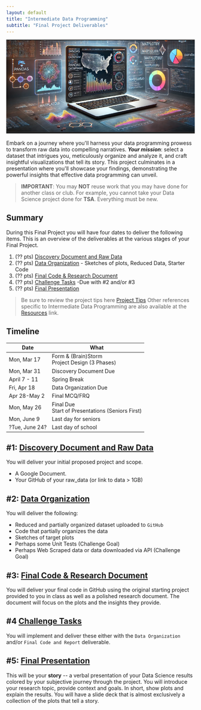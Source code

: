 ```yaml
---
layout: default
title: "Intermediate Data Programming"
subtitle: "Final Project Deliverables"
---
```


![Final Project](/static/idp_final_project.png)

Embark on a journey where you'll harness your data programming prowess to transform raw data into compelling narratives. ***Your mission***: select a dataset that intrigues you, meticulously organize and analyze it, and craft insightful visualizations that tell its story. This project culminates in a presentation where you'll showcase your findings, demonstrating the powerful insights that effective data programming can unveil.

> **IMPORTANT**: You may **NOT** reuse work that you may have done for another class or club. For example, you cannot take your Data Science project done for **TSA**. Everything must be new.  

## Summary

During this Final Project you will have four dates to deliver the following items. This is an overview of the deliverables at the various stages of your Final Project.

1. (?? pts) [Discovery Document and Raw Data](discovery.md)
2. (?? pts) [Data Organization](organize.md) - Sketches of plots, Reduced Data, Starter Code
3. (?? pts) [Final Code & Research Document](final.md)
4. (?? pts) [Challenge Tasks](challenges.md) -Due with #2 and/or #3
5. (?? pts) [Final Presentation](presentation.md)

> Be sure to review the project tips here [Project Tips](../tips/index.md)
> Other references specific to Intermediate Data Programming are also available at the [Resources](../resources/README.md) link.

## Timeline

| Date | What |
| --- | --- | 
| Mon, Mar 17 | Form & (Brain)Storm<br>Project Design (3 Phases) |
| Mon, Mar 31 | Discovery Document Due |
| April 7 - 11 | Spring Break |
| Fri, Apr 18 | Data Organization Due |
| Apr 28-May 2 | Final MCQ/FRQ |
| Mon, May 26 | Final Due<br>Start of Presentations (Seniors First) |
| Mon, June 9 | Last day for seniors | 
| ?Tue, June 24? | Last day of school |

## #1: [Discovery Document and Raw Data](discovery.md)

You will deliver your initial proposed project and scope.

* A Google Document.
* Your GitHub of your raw_data (or link to data > 1GB)

## #2: [Data Organization](organize.md)

You will deliver the following:  

* Reduced and partially organized dataset uploaded to `GitHub`
* Code that partially organizes the data   
* Sketches of target plots  
* Perhaps some Unit Tests (Challenge Goal)  
* Perhaps Web Scraped data or data downloaded via API (Challenge Goal)

## #3: [Final Code & Research Document](final.md)

You will deliver your final code in GitHub using the original starting project provided to you in class as well as a polished research document. The document will focus on the plots and the insights they provide.  

## #4 [Challenge Tasks](challenges.md)

You will implement and deliver these either with the `Data Organization` and/or `Final Code and Report` deliverable.  

## #5: [Final Presentation](presentation.md)
This will be your **story** -- a verbal presentation of your Data Science results colored by your subjective journey through the project. You will introduce your research topic, provide context and goals. In short, show plots and explain the results. You will have a slide deck that is almost exclusively a collection of the plots that tell a story.  
